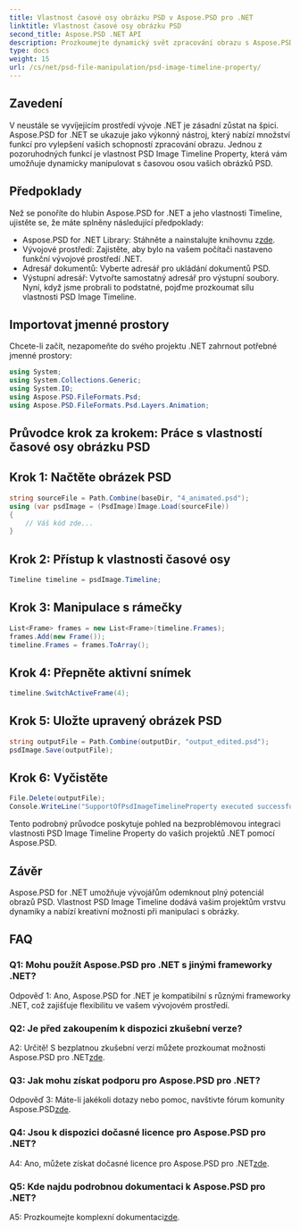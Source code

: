 ```yaml
---
title: Vlastnost časové osy obrázku PSD v Aspose.PSD pro .NET
linktitle: Vlastnost časové osy obrázku PSD
second_title: Aspose.PSD .NET API
description: Prozkoumejte dynamický svět zpracování obrazu s Aspose.PSD pro .NET. Manipulujte s časovými osami PSD bez námahy. Stáhněte si knihovnu nyní!
type: docs
weight: 15
url: /cs/net/psd-file-manipulation/psd-image-timeline-property/
---
```

## Zavedení
V neustále se vyvíjejícím prostředí vývoje .NET je zásadní zůstat na špici. Aspose.PSD for .NET se ukazuje jako výkonný nástroj, který nabízí množství funkcí pro vylepšení vašich schopností zpracování obrazu. Jednou z pozoruhodných funkcí je vlastnost PSD Image Timeline Property, která vám umožňuje dynamicky manipulovat s časovou osou vašich obrázků PSD.
## Předpoklady
Než se ponoříte do hlubin Aspose.PSD for .NET a jeho vlastnosti Timeline, ujistěte se, že máte splněny následující předpoklady:
-  Aspose.PSD for .NET Library: Stáhněte a nainstalujte knihovnu z[zde](https://releases.aspose.com/psd/net/).
- Vývojové prostředí: Zajistěte, aby bylo na vašem počítači nastaveno funkční vývojové prostředí .NET.
- Adresář dokumentů: Vyberte adresář pro ukládání dokumentů PSD.
- Výstupní adresář: Vytvořte samostatný adresář pro výstupní soubory.
Nyní, když jsme probrali to podstatné, pojďme prozkoumat sílu vlastnosti PSD Image Timeline.
## Importovat jmenné prostory
Chcete-li začít, nezapomeňte do svého projektu .NET zahrnout potřebné jmenné prostory:
```csharp
using System;
using System.Collections.Generic;
using System.IO;
using Aspose.PSD.FileFormats.Psd;
using Aspose.PSD.FileFormats.Psd.Layers.Animation;
```
## Průvodce krok za krokem: Práce s vlastností časové osy obrázku PSD

## Krok 1: Načtěte obrázek PSD
```csharp
string sourceFile = Path.Combine(baseDir, "4_animated.psd");
using (var psdImage = (PsdImage)Image.Load(sourceFile))
{
    // Váš kód zde...
}
```
## Krok 2: Přístup k vlastnosti časové osy
```csharp
Timeline timeline = psdImage.Timeline;
```
## Krok 3: Manipulace s rámečky
```csharp
List<Frame> frames = new List<Frame>(timeline.Frames);
frames.Add(new Frame());
timeline.Frames = frames.ToArray();
```
## Krok 4: Přepněte aktivní snímek
```csharp
timeline.SwitchActiveFrame(4);
```
## Krok 5: Uložte upravený obrázek PSD
```csharp
string outputFile = Path.Combine(outputDir, "output_edited.psd");
psdImage.Save(outputFile);
```
## Krok 6: Vyčistěte
```csharp
File.Delete(outputFile);
Console.WriteLine("SupportOfPsdImageTimelineProperty executed successfully");
```
Tento podrobný průvodce poskytuje pohled na bezproblémovou integraci vlastnosti PSD Image Timeline Property do vašich projektů .NET pomocí Aspose.PSD.
## Závěr

Aspose.PSD for .NET umožňuje vývojářům odemknout plný potenciál obrazů PSD. Vlastnost PSD Image Timeline dodává vašim projektům vrstvu dynamiky a nabízí kreativní možnosti při manipulaci s obrázky.

## FAQ

### Q1: Mohu použít Aspose.PSD pro .NET s jinými frameworky .NET?

Odpověď 1: Ano, Aspose.PSD for .NET je kompatibilní s různými frameworky .NET, což zajišťuje flexibilitu ve vašem vývojovém prostředí.

### Q2: Je před zakoupením k dispozici zkušební verze?

 A2: Určitě! S bezplatnou zkušební verzí můžete prozkoumat možnosti Aspose.PSD pro .NET[zde](https://releases.aspose.com/).

### Q3: Jak mohu získat podporu pro Aspose.PSD pro .NET?

 Odpověď 3: Máte-li jakékoli dotazy nebo pomoc, navštivte fórum komunity Aspose.PSD[zde](https://forum.aspose.com/c/psd/34).

### Q4: Jsou k dispozici dočasné licence pro Aspose.PSD pro .NET?

 A4: Ano, můžete získat dočasné licence pro Aspose.PSD pro .NET[zde](https://purchase.aspose.com/temporary-license/).

### Q5: Kde najdu podrobnou dokumentaci k Aspose.PSD pro .NET?

 A5: Prozkoumejte komplexní dokumentaci[zde](https://reference.aspose.com/psd/net/).